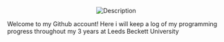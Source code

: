 
<p align="center">
  <img src="https://github.com/user-attachments/assets/ae4026a7-707a-4ebd-a1fb-b9d0e754a410" alt="Description" />
</p>
Welcome to my Github account!
Here i will keep a log of my programming progress throughout my 3 years at Leeds Beckett University

